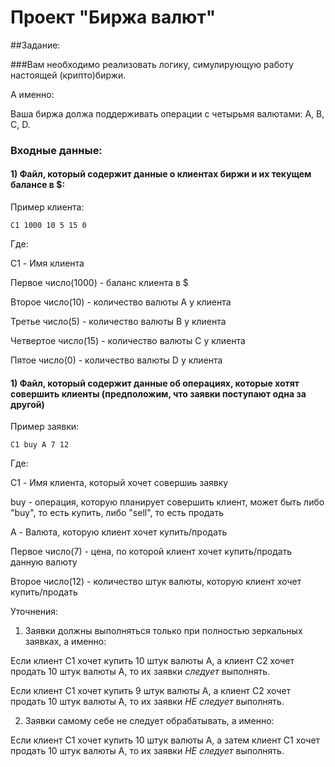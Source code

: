 # Проект "Биржа валют"

##Задание:

###Вам необходимо реализовать логику, симулирующую работу настоящей (крипто)биржи.

А именно:

Ваша биржа должа поддерживать операции с четырьмя валютами: A, B, C, D.

### Входные данные:

#### 1) Файл, который содержит данные о клиентах биржи и их текущем балансе в $:

Пример клиента:

    C1 1000 10 5 15 0

Где:

C1 - Имя клиента

Первое число(1000) - баланс клиента в $

Второе число(10) - количество валюты A у клиента  

Третье число(5) - количество валюты B у клиента  

Четвертое число(15) - количество валюты C у клиента  

Пятое число(0) - количество валюты D у клиента  

#### 1) Файл, который содержит данные об операциях, которые хотят совершить клиенты (предположим, что заявки поступают одна за другой)

Пример заявки:

    C1 buy A 7 12

Где:

C1 - Имя клиента, который хочет совершиь заявку

buy - операция, которую планирует совершить клиент, может быть либо "buy", то есть купить, либо "sell", то есть продать

A - Валюта, которую клиент хочет купить/продать

Первое число(7) - цена, по которой клиент хочет купить/продать данную валюту

Второе число(12) - количество штук валюты, которую клиент хочет купить/продать


Уточнения:

1) Заявки должны выполняться только при полностью зеркальных заявках, а именно:

Если клиент C1 хочет купить 10 штук валюты A, а клиент C2 хочет продать 10 штук валюты A, то их заявки *следует* выполнять.

Если клиент C1 хочет купить 9 штук валюты A, а клиент C2 хочет продать 10 штук валюты A, то их заявки *НЕ следует* выполнять.

2) Заявки самому себе не следует обрабатывать, а именно:

Если клиент C1 хочет купить 10 штук валюты A, а затем клиент C1 хочет продать 10 штук валюты A, то их заявки *НЕ следует* выполнять.





